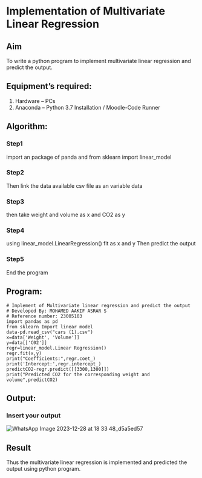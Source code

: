 # Implementation of Multivariate Linear Regression
## Aim
To write a python program to implement multivariate linear regression and predict the output.
## Equipment’s required:
1.	Hardware – PCs
2.	Anaconda – Python 3.7 Installation / Moodle-Code Runner
## Algorithm:
### Step1
import an package of panda and from sklearn import linear_model
### Step2
Then link the data available csv file as an variable data
### Step3
then take weight and volume as x and CO2 as y
### Step4
using linear_model.LinearRegression() fit as x and y Then predict the output
### Step5
End the program
## Program:
```
# Implement of Multivariate linear regression and predict the output
# Developed By: MOHAMED AAKIF ASRAR S
# Reference number: 23005103
import pandas as pd
from sklearn Import linear model
data-pd.read_csv("cars (1).csv")
x=data['Weight', 'Volume']]
y=data[['C02']]
regr=linear_model.Linear Regression()
regr.fit(x,y)
print("Coefficients:",regr.coet_)
print('Intercept:',regr.intercept_)
predictCO2-regr.predict([[3300,1300]])
print("Predicted CO2 for the corresponding weight and volume",predictCO2)

```
## Output:

### Insert your output

![WhatsApp Image 2023-12-28 at 18 33 48_d5a5ed57](https://github.com/MOHAMEDAAKIFASRAR/Multivariate-Linear-Regression/assets/148514683/db54a048-5732-41bc-90c2-ae94328c8560)

## Result
Thus the multivariate linear regression is implemented and predicted the output using python program.
